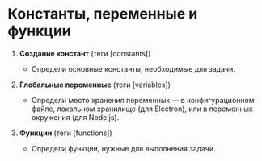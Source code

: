 # Константы, переменные и функции

1. **Создание констант** (теги [constants])
    - Определи основные константы, необходимые для задачи.

2. **Глобальные переменные** (теги [variables])
    - Определи место хранения переменных — в конфигурационном файле, локальном хранилище (для Electron), или в переменных окружения (для Node.js).

3. **Функции** (теги [functions])
    - Определи функции, нужные для выполнения задачи.
